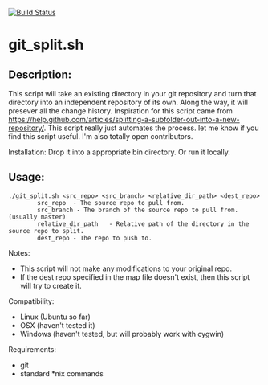 [![Build Status](https://travis-ci.org/vangorra/git_split.svg?branch=master)](https://travis-ci.org/vangorra/git_split)

# git_split.sh

## Description:
This script will take an existing directory in your git repository and turn that directory into an independent repository of its own. Along the way, it will presever all the change history.
Inspiration for this script came from https://help.github.com/articles/splitting-a-subfolder-out-into-a-new-repository/. This script really just automates the process.
let me know if you find this script useful. I'm also totally open contributors.

Installation:
Drop it into a appropriate bin directory. Or run it locally.


## Usage: 
```
./git_split.sh <src_repo> <src_branch> <relative_dir_path> <dest_repo>
        src_repo  - The source repo to pull from.
        src_branch - The branch of the source repo to pull from. (usually master)
        relative_dir_path   - Relative path of the directory in the source repo to split.
        dest_repo - The repo to push to.
```

Notes:
* This script will not make any modifications to your original repo.
* If the dest repo specified in the map file doesn't exist, then this script will try to create it.

Compatibility:
* Linux (Ubuntu so far)
* OSX (haven't tested it)
* Windows (haven't tested, but will probably work with cygwin)

Requirements:
* git
* standard *nix commands
